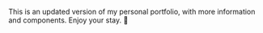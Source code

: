 This is an updated version of my personal portfolio, with more information and components. Enjoy your stay. 🚀
